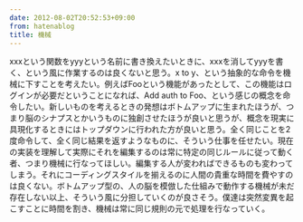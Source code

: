 ```yaml
---
date: 2012-08-02T20:52:53+09:00
from: hatenablog
title: 機械
---
```

xxxという関数をyyyという名前に書き換えたいときに、xxxを消してyyyを書く、という風に作業するのは良くないと思う。x to y、という抽象的な命令を機械に下すことを考えたい。例えばFooという機能があったとして、この機能はログインが必要だということになれば、Add auth to Foo、という感じの概念を命令したい。新しいものを考えるときの発想はボトムアップに生まれたほうが、つまり脳のシナプスとかいうものに独創させたほうが良いと思うが、概念を現実に具現化するときにはトップダウンに行われた方が良いと思う。全く同じことを2度命令して、全く同じ結果を返すようなものに、そういう仕事を任せたい。現在の実装を理解して実際にそれを編集するのは常に特定の同じルールに従って動く者、つまり機械に行なってほしい。編集する人が変わればできるものも変わってしまう。それにコーディングスタイルを揃えるのに人間の貴重な時間を費やすのは良くない。ボトムアップ型の、人の脳を模倣した仕組みで動作する機械が未だ存在しない以上、そういう風に分担していくのが良さそう。僕達は突然変異を起こすことに時間を割き、機械は常に同じ規則の元で処理を行なっていく。

